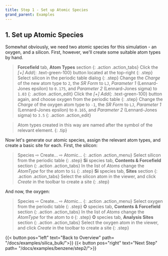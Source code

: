 ```yaml
---
title: Step 1 - Set up Atomic Species
grand_parent: Examples
---
```


## 1. Set up Atomic Species

Somewhat obviously, we need two atomic species for this simulation - an oxygen, and a silicon. First, however, we'll create some suitable atom types by hand.

> **Forcefield** tab, **Atom Types** section
{: .action .action_tabs}
> Click the _[+] Add_{: .text-green-100} button located at the top-right
{: .step}
> Select silicon in the periodic table dialog
{: .step}
> Change the _Charge_ of the new atom type to `2`, the _SR Form_ to `LJ`, _Parameter 1_ (Lennard-Jones epsilon) to `0.175`, and _Parameter 2_ (Lennard-Jones sigma) to `1.03`
{: .action .action_edit}
> Click the _[+] Add_{: .text-green-100} button again, and choose oxygen from the periodic table
{: .step}
> Change the _Charge_ of the oxygen atom type to `-1`, the _SR Form_ to `LJ`, _Parameter 1_ (Lennard-Jones epsilon) to `0.165`, and _Parameter 2_ (Lennard-Jones sigma) to `3.5`
{: .action .action_edit}

> Atom types created in this way are named after the symbol of the relevant element.
{: .tip}
	
Now let's generate our atomic species, assign the relevant atom types, and create a basic site for each. First, the silicon:

> Species &#8680; Create... &#8680; Atomic...
{: .action .action_menu}
> Select silicon from the periodic table
{: .step}
> **Si** species tab, **Contents & Forcefield** section
{: .action .action_tabs}
> In the list of _Atoms_ change the _AtomType_ for the atom to `Si`
{: .step}
> **Si** species tab, **Sites** section
{: .action .action_tabs}
> Select the silicon atom in the viewer, and click _Create_ in the toolbar to create a site
{: .step}

And now, the oxygen:

> Species &#8680; Create... &#8680; Atomic...
{: .action .action_menu}
> Select oxygen from the periodic table
{: .step}
> **O** species tab, **Contents & Forcefield** section
{: .action .action_tabs}
> In the list of _Atoms_ change the _AtomType_ for the atom to `O`
{: .step}
> **O** species tab, **Analysis Sites** section
{: .action .action_tabs}
> Select the oxygen atom in the viewer, and click _Create_ in the toolbar to create a site
{: .step}

{{< button pos="left" text="Back to Overview" path= "/docs/examples/silica_bulk/">}}
{{< button pos="right" text="Next Step" path= "/docs/examples/benzene/step2/">}}
